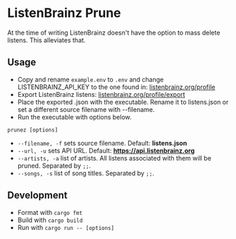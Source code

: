 # ListenBrainz Prune

At the time of writing ListenBrainz doesn't have the option to mass delete listens. This alleviates that. 

## Usage

- Copy and rename `example.env` to `.env` and change LISTENBRAINZ_API_KEY to the one found in: [listenbrainz.org/profile](https://listenbrainz.org/profile)
- Export ListenBrainz listens: [listenbrainz.org/profile/export](https://listenbrainz.org/profile/export)
- Place the exported .json with the executable. Rename it to listens.json or set a different source filename with --filename.
- Run the executable with options below.

```prunez [options]```

- `--filename, -f` sets source filename. Default: **listens.json**
- `--url, -u` sets API URL. Default: **https://api.listenbrainz.org**
- `--artists, -a` list of artists. All listens associated with them will be pruned. Separated by `;;`.
- `--songs, -s` list of song titles. Separated by `;;`.

## Development

- Format with `cargo fmt`
- Build with `cargo build`
- Run with `cargo run -- [options]`
